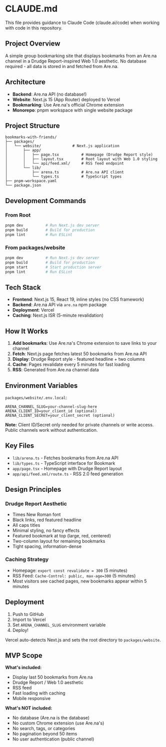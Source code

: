 # CLAUDE.md

This file provides guidance to Claude Code (claude.ai/code) when working with code in this repository.

## Project Overview

A simple group bookmarking site that displays bookmarks from an Are.na channel in a Drudge Report-inspired Web 1.0 aesthetic. No database required - all data is stored in and fetched from Are.na.

## Architecture

- **Backend**: Are.na API (no database!)
- **Website**: Next.js 15 (App Router) deployed to Vercel
- **Bookmarking**: Use Are.na's official Chrome extension
- **Monorepo**: pnpm workspace with single website package

## Project Structure

```
bookmarks-with-friends/
├── packages/
│   └── website/              # Next.js application
│       ├── app/
│       │   ├── page.tsx          # Homepage (Drudge Report style)
│       │   ├── layout.tsx        # Root layout with Web 1.0 styling
│       │   └── api/feed.xml/     # RSS feed endpoint
│       └── lib/
│           ├── arena.ts          # Are.na API client
│           └── types.ts          # TypeScript types
├── pnpm-workspace.yaml
└── package.json
```

## Development Commands

### From Root
```bash
pnpm dev          # Run Next.js dev server
pnpm build        # Build for production
pnpm lint         # Run ESLint
```

### From packages/website
```bash
pnpm dev          # Run Next.js dev server
pnpm build        # Build for production
pnpm start        # Start production server
pnpm lint         # Run ESLint
```

## Tech Stack

- **Frontend**: Next.js 15, React 19, inline styles (no CSS framework)
- **Backend**: Are.na API via `are.na` npm package
- **Deployment**: Vercel
- **Caching**: Next.js ISR (5-minute revalidation)

## How It Works

1. **Add bookmarks**: Use Are.na's Chrome extension to save links to your channel
2. **Fetch**: Next.js page fetches latest 50 bookmarks from Are.na API
3. **Display**: Drudge Report style - featured headline + two columns
4. **Cache**: Pages revalidate every 5 minutes for fast loading
5. **RSS**: Generated from Are.na channel data

## Environment Variables

`packages/website/.env.local`:
```
ARENA_CHANNEL_SLUG=your-channel-slug-here
ARENA_CLIENT_ID=your_client_id (optional)
ARENA_CLIENT_SECRET=your_client_secret (optional)
```

**Note:** Client ID/Secret only needed for private channels or write access. Public channels work without authentication.

## Key Files

- `lib/arena.ts` - Fetches bookmarks from Are.na API
- `lib/types.ts` - TypeScript interface for Bookmark
- `app/page.tsx` - Homepage with Drudge Report layout
- `app/api/feed.xml/route.ts` - RSS 2.0 feed generation

## Design Principles

### Drudge Report Aesthetic
- Times New Roman font
- Black links, red featured headline
- All caps titles
- Minimal styling, no fancy effects
- Featured bookmark at top (large, red, centered)
- Two-column layout for remaining bookmarks
- Tight spacing, information-dense

### Caching Strategy
- Homepage: `export const revalidate = 300` (5 minutes)
- RSS Feed: `Cache-Control: public, max-age=300` (5 minutes)
- Most visitors see cached pages, new bookmarks appear within 5 minutes

## Deployment

1. Push to GitHub
2. Import to Vercel
3. Set `ARENA_CHANNEL_SLUG` environment variable
4. Deploy!

Vercel auto-detects Next.js and sets the root directory to `packages/website`.

## MVP Scope

**What's included:**
- Display last 50 bookmarks from Are.na
- Drudge Report / Web 1.0 aesthetic
- RSS feed
- Fast loading with caching
- Mobile responsive

**What's NOT included:**
- No database (Are.na is the database)
- No custom Chrome extension (use Are.na's)
- No search, tags, or categories
- No pagination beyond 50 items
- No user authentication (public channel)
